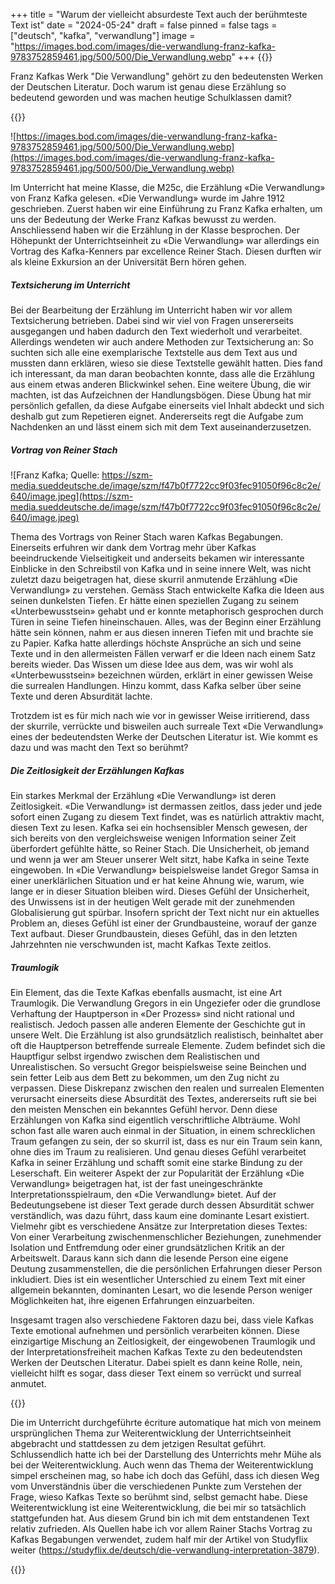 +++
title = "Warum der vielleicht absurdeste Text auch der berühmteste Text ist"
date = "2024-05-24"
draft = false
pinned = false
tags = ["deutsch", "kafka", "verwandlung"]
image = "https://images.bod.com/images/die-verwandlung-franz-kafka-9783752859461.jpg/500/500/Die_Verwandlung.webp"
+++
{{<lead>}}

Franz Kafkas Werk "Die Verwandlung" gehört zu den bedeutensten Werken der Deutschen Literatur. Doch warum ist genau diese Erzählung so bedeutend geworden und was machen heutige Schulklassen damit?

{{</lead>}}

![https://images.bod.com/images/die-verwandlung-franz-kafka-9783752859461.jpg/500/500/Die_Verwandlung.webp](https://images.bod.com/images/die-verwandlung-franz-kafka-9783752859461.jpg/500/500/Die_Verwandlung.webp)

Im Unterricht hat meine Klasse, die M25c, die Erzählung «Die Verwandlung» von Franz Kafka gelesen. «Die Verwandlung» wurde im Jahre 1912 geschrieben. Zuerst haben wir eine Einführung zu Franz Kafka erhalten, um uns der Bedeutung der Werke Franz Kafkas bewusst zu werden. Anschliessend haben wir die Erzählung in der Klasse besprochen. Der Höhepunkt der Unterrichtseinheit zu «Die Verwandlung» war allerdings ein Vortrag des Kafka-Kenners par excellence Reiner Stach. Diesen durften wir als kleine Exkursion an der Universität Bern hören gehen.

##### Textsicherung im Unterricht

Bei der Bearbeitung der Erzählung im Unterricht haben wir vor allem Textsicherung betrieben. Dabei sind wir viel von Fragen unsererseits ausgegangen und haben dadurch den Text wiederholt und verarbeitet. Allerdings wendeten wir auch andere Methoden zur Textsicherung an: So suchten sich alle eine exemplarische Textstelle aus dem Text aus und mussten dann erklären, wieso sie diese Textstelle gewählt hatten. Dies fand ich interessant, da man daran beobachten konnte, dass alle die Erzählung aus einem etwas anderen Blickwinkel sehen. Eine weitere Übung, die wir machten, ist das Aufzeichnen der Handlungsbögen. Diese Übung hat mir persönlich gefallen, da diese Aufgabe einerseits viel Inhalt abdeckt und sich deshalb gut zum Repetieren eignet. Andererseits regt die Aufgabe zum Nachdenken an und lässt einem sich mit dem Text auseinanderzusetzen.

##### Vortrag von Reiner Stach

![Franz Kafka; Quelle: https://szm-media.sueddeutsche.de/image/szm/f47b0f7722cc9f03fec91050f96c8c2e/640/image.jpeg](https://szm-media.sueddeutsche.de/image/szm/f47b0f7722cc9f03fec91050f96c8c2e/640/image.jpeg)

Thema des Vortrags von Reiner Stach waren Kafkas Begabungen. Einerseits erfuhren wir dank dem Vortrag mehr über Kafkas beeindruckende Vielseitigkeit und anderseits bekamen wir interessante Einblicke in den Schreibstil von Kafka und in seine innere Welt, was nicht zuletzt dazu beigetragen hat, diese skurril anmutende Erzählung «Die Verwandlung» zu verstehen. Gemäss Stach entwickelte Kafka die Ideen aus seinen dunkelsten Tiefen. Er hätte einen speziellen Zugang zu seinem «Unterbewusstsein» gehabt und er konnte metaphorisch gesprochen durch Türen in seine Tiefen hineinschauen. Alles, was der Beginn einer Erzählung hätte sein können, nahm er aus diesen inneren Tiefen mit und brachte sie zu Papier. Kafka hatte allerdings höchste Ansprüche an sich und seine Texte und in den allermeisten Fällen verwarf er die Ideen nach einem Satz bereits wieder. Das Wissen um diese Idee aus dem, was wir wohl als «Unterbewusstsein» bezeichnen würden, erklärt in einer gewissen Weise die surrealen Handlungen. Hinzu kommt, dass Kafka selber über seine Texte und deren Absurdität lachte.

Trotzdem ist es für mich nach wie vor in gewisser Weise irritierend, dass der skurrile, verrückte und bisweilen auch surreale Text «Die Verwandlung» eines der bedeutendsten Werke der Deutschen Literatur ist. Wie kommt es dazu und was macht den Text so berühmt?

##### Die Zeitlosigkeit der Erzählungen Kafkas

Ein starkes Merkmal der Erzählung «Die Verwandlung» ist deren Zeitlosigkeit. «Die Verwandlung» ist dermassen zeitlos, dass jeder und jede sofort einen Zugang zu diesem Text findet, was es natürlich attraktiv macht, diesen Text zu lesen. Kafka sei ein hochsensibler Mensch gewesen, der sich bereits von den vergleichsweise wenigen Information seiner Zeit überfordert gefühlte hätte, so Reiner Stach. Die Unsicherheit, ob jemand und wenn ja wer am Steuer unserer Welt sitzt, habe Kafka in seine Texte eingewoben. In «Die Verwandlung» beispielsweise landet Gregor Samsa in einer unerklärlichen Situation und er hat keine Ahnung wie, warum, wie lange er in dieser Situation bleiben wird. Dieses Gefühl der Unsicherheit, des Unwissens ist in der heutigen
Welt gerade mit der zunehmenden Globalisierung gut spürbar. Insofern spricht der Text nicht nur ein aktuelles Problem an, dieses Gefühl ist einer der Grundbausteine, worauf der ganze Text aufbaut. Dieser Grundbaustein, dieses Gefühl, das in den letzten Jahrzehnten nie verschwunden ist, macht Kafkas Texte zeitlos.

##### Traumlogik

Ein Element, das die Texte Kafkas ebenfalls ausmacht, ist eine Art Traumlogik. Die Verwandlung Gregors in ein Ungeziefer oder die grundlose Verhaftung der Hauptperson in «Der Prozess» sind nicht rational und realistisch. Jedoch passen alle anderen Elemente der Geschichte gut in unsere Welt. Die Erzählung ist also grundsätzlich realistisch, beinhaltet aber oft die Hauptperson betreffende surreale Elemente. Zudem befindet sich die Hauptfigur selbst irgendwo zwischen dem Realistischen und Unrealistischen. So versucht Gregor beispielsweise seine Beinchen und sein fetter Leib aus dem Bett zu bekommen, um den Zug nicht zu verpassen. Diese Diskrepanz zwischen den realen und surrealen Elementen verursacht einerseits diese Absurdität des Textes, andererseits ruft sie bei den meisten Menschen ein bekanntes Gefühl hervor. Denn diese Erzählungen von Kafka sind eigentlich verschriftliche Albträume. Wohl schon fast alle waren auch einmal in der Situation, in einem schrecklichen Traum gefangen zu sein, der so skurril ist, dass es nur ein Traum sein kann, ohne dies im Traum zu realisieren. Und genau dieses Gefühl verarbeitet Kafka in seiner Erzählung und schafft somit eine starke Bindung zu der Leserschaft.
Ein weiterer Aspekt der zur Popularität der Erzählung «Die Verwandlung» beigetragen hat, ist der fast uneingeschränkte Interpretationsspielraum, den «Die Verwandlung» bietet. Auf der Bedeutungsebene ist dieser Text gerade durch dessen Absurdität schwer verständlich, was dazu führt, dass kaum eine dominante Lesart existiert. Vielmehr gibt es verschiedene Ansätze zur Interpretation dieses Textes: Von einer Verarbeitung zwischenmenschlicher Beziehungen, zunehmender Isolation und Entfremdung oder einer grundsätzlichen Kritik an der Arbeitswelt. Daraus kann sich dann die lesende Person eine eigene Deutung zusammenstellen, die die persönlichen Erfahrungen dieser Person inkludiert. Dies ist ein wesentlicher Unterschied zu einem Text mit einer allgemein bekannten, dominanten Lesart, wo die lesende Person weniger Möglichkeiten hat, ihre eigenen Erfahrungen einzuarbeiten.

Insgesamt tragen also verschiedene Faktoren dazu bei, dass viele Kafkas Texte emotional aufnehmen und persönlich verarbeiten können. Diese einzigartige Mischung an Zeitlosigkeit, der eingewobenen Traumlogik und der Interpretationsfreiheit machen Kafkas Texte zu den bedeutendsten Werken der Deutschen Literatur. Dabei spielt es dann keine Rolle, nein, vielleicht hilft es sogar, dass dieser Text einem so verrückt und surreal anmutet.

{{<box title="Metatext">}}

Die im Unterricht durchgeführte écriture automatique hat mich von meinem ursprünglichen Thema zur Weiterentwicklung der Unterrichtseinheit abgebracht und stattdessen zu dem jetzigen Resultat geführt. Schlussendlich hatte ich bei der Darstellung des Unterrichts mehr Mühe als bei der Weiterentwicklung. Auch wenn das Thema der Weiterentwicklung simpel erscheinen mag, so habe ich doch das Gefühl, dass ich diesen Weg vom Unverständnis über die verschiedenen Punkte zum Verstehen der Frage, wieso Kafkas Texte so berühmt sind, selbst gemacht habe. Diese Weiterentwicklung ist eine Weiterentwicklung, die bei mir so tatsächlich stattgefunden hat. Aus diesem Grund bin ich mit dem entstandenen Text relativ zufrieden. Als Quellen habe ich vor allem Rainer Stachs Vortrag zu Kafkas Begabungen verwendet, zudem half mir der Artikel von Studyflix weiter (https://studyflix.de/deutsch/die-verwandlung-interpretation-3879).

{{</box>}}